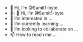 - 👋 Hi, I’m @Sumit1-byte
- 👀- 👋 Hi, I’m @Sumit1-byte
- 👀 I’m interested in ...
- 🌱 I’m currently learning ...
- 💞️ I’m looking to collaborate on ...
- 📫 How to reach me ...

<!---
Sumit1-byte/Sumit1-byte is a ✨ special ✨ repository because its `README.md` (this file) appears on your GitHub profile.
You can click the Preview link to take a look at your changes.

